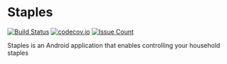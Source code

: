 # Staples


[![Build Status](https://travis-ci.org/kounkou/Staples.svg?branch=master)](https://travis-ci.org/kounkou/Staples)
[![codecov.io](https://codecov.io/github/kounkou/Staples/coverage.svg?branch=master)](https://codecov.io/github/kounkou/Staples?branch=master)
[![Issue Count](https://codeclimate.com/github/kounkou/Staples/badges/issue_count.svg)](https://codeclimate.com/github/kounkou/Staples)


Staples is an Android application that enables controlling your household staples
